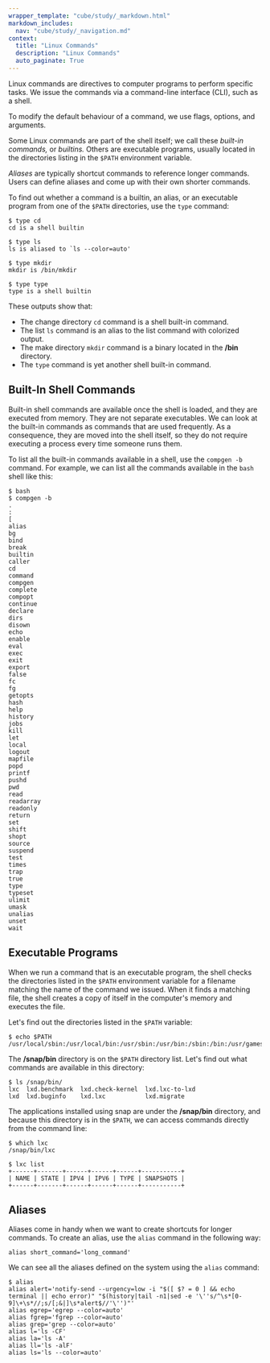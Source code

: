 ```yaml
---
wrapper_template: "cube/study/_markdown.html"
markdown_includes:
  nav: "cube/study/_navigation.md"
context:
  title: "Linux Commands"
  description: "Linux Commands"
  auto_paginate: True
---
```


Linux commands are directives to computer programs to perform specific
tasks. We issue the commands via a command-line interface (CLI), such
as a shell.

To modify the default behaviour of a command, we use flags, options, and arguments.

Some Linux commands are part of the shell itself; we call these
*built-in commands,* or *builtins.* Others are executable programs, usually
located in the directories listing in the `$PATH` environment variable.

*Aliases* are typically shortcut commands to reference longer
commands. Users can define aliases and come up with their own shorter
commands.

To find out whether a command is a builtin, an alias, or an executable
program from one of the `$PATH` directories, use the `type` command:

```
$ type cd
cd is a shell builtin

$ type ls
ls is aliased to `ls --color=auto'

$ type mkdir
mkdir is /bin/mkdir

$ type type
type is a shell builtin
```

These outputs show that:

* The change directory `cd` command is a shell built-in command. 
* The list `ls` command is an alias to the list command with colorized output.
* The make directory `mkdir` command is a binary located in the **/bin** directory.
* The `type` command is yet another shell built-in command.

## Built-In Shell Commands

Built-in shell commands are available once the shell is loaded, and
they are executed from memory. They are not separate executables.
We can look at the built-in commands as commands that are
used frequently. As a consequence, they are moved into the shell
itself, so they do not require executing a process every time someone
runs them.

To list all the built-in commands available in a shell, use the `compgen -b` command.
For example, we can list all the commands available in the `bash` shell like this:

```
$ bash
$ compgen -b
.
:
[
alias
bg
bind
break
builtin
caller
cd
command
compgen
complete
compopt
continue
declare
dirs
disown
echo
enable
eval
exec
exit
export
false
fc
fg
getopts
hash
help
history
jobs
kill
let
local
logout
mapfile
popd
printf
pushd
pwd
read
readarray
readonly
return
set
shift
shopt
source
suspend
test
times
trap
true
type
typeset
ulimit
umask
unalias
unset
wait
```

## Executable Programs

When we run a command that is an executable program, the shell checks
the directories listed in the `$PATH` environment variable for a
filename matching the name of the command we issued. When it finds a matching
file, the shell creates a copy of itself in the computer's memory
and executes the file.

Let's find out the directories listed in the `$PATH` variable:

```
$ echo $PATH
/usr/local/sbin:/usr/local/bin:/usr/sbin:/usr/bin:/sbin:/bin:/usr/games:/usr/local/games:/snap/bin
```

The **/snap/bin** directory is on the `$PATH` directory list. Let's find
out what commands are available in this directory:

```
$ ls /snap/bin/
lxc  lxd.benchmark  lxd.check-kernel  lxd.lxc-to-lxd
lxd  lxd.buginfo    lxd.lxc           lxd.migrate
```

The applications installed using snap are under the **/snap/bin**
directory, and because this directory is in the `$PATH`, we can access
commands directly from the command line:

```
$ which lxc
/snap/bin/lxc

$ lxc list
+------+-------+------+------+------+-----------+
| NAME | STATE | IPV4 | IPV6 | TYPE | SNAPSHOTS |
+------+-------+------+------+------+-----------+
```

## Aliases

Aliases come in handy when we want to create shortcuts for longer
commands. To create an alias, use the `alias` command in the
following way:

```
alias short_command='long_command'
```

We can see all the aliases defined on the system using the
`alias` command:

```
$ alias
alias alert='notify-send --urgency=low -i "$([ $? = 0 ] && echo terminal || echo error)" "$(history|tail -n1|sed -e '\''s/^\s*[0-9]\+\s*//;s/[;&|]\s*alert$//'\'')"'
alias egrep='egrep --color=auto'
alias fgrep='fgrep --color=auto'
alias grep='grep --color=auto'
alias l='ls -CF'
alias la='ls -A'
alias ll='ls -alF'
alias ls='ls --color=auto'
```
